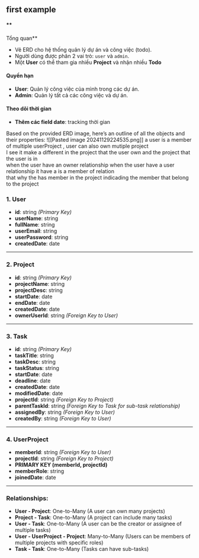 

## first example 
#### **  
Tổng quan**

- Vẽ ERD cho hệ thống quản lý dự án và công việc (todo).
- Người dùng được phân 2 vai trò: `user` và `admin`.
- Một **User** có thể tham gia nhiều **Project** và nhận nhiều **Todo**
#### **Quyền hạn**
- **User**: Quản lý công việc của mình trong các dự án.
- **Admin**: Quản lý tất cả các công việc và dự án.
#### **Theo dõi thời gian**

- **Thêm các field date**: tracking thời gian

Based on the provided ERD image, here’s an outline of all the objects and their properties:
![[Pasted image 20241129224535.png]]
a user is a member of multiple userProject  , user can also own mutiple project  
I see it  make a different in the project that the user own and the project that the user is in  
when  the user have an owner relationship 
when the user have a user relationship it have a is a member of relation   
that why the has member in the project indicading the member that belong to the project 



### **1. User**

- **id**: string _(Primary Key)_
- **userName**: string
- **fullName**: string
- **userEmail**: string
- **userPassword**: string
- **createdDate**: date

---

### **2. Project**

- **id**: string _(Primary Key)_
- **projectName**: string
- **projectDesc**: string
- **startDate**: date
- **endDate**: date
- **createdDate**: date
- **ownerUserId**: string _(Foreign Key to User)_

---

### **3. Task**

- **id**: string _(Primary Key)_
- **taskTitle**: string
- **taskDesc**: string
- **taskStatus**: string
- **startDate**: date
- **deadline**: date
- **createdDate**: date
- **modifiedDate**: date
- **projectId**: string _(Foreign Key to Project)_
- **parentTaskId**: string _(Foreign Key to Task for sub-task relationship)_
- **assignedBy**: string _(Foreign Key to User)_
- **createdBy**: string _(Foreign Key to User)_

---

### **4. UserProject**

- **memberId**: string _(Foreign Key to User)_
- **projectId**: string _(Foreign Key to Project)_
- **PRIMARY KEY (memberId, projectId)**
- **memberRole**: string
- **joinedDate**: date

---

### **Relationships:**

- **User - Project**: One-to-Many (A user can own many projects)
- **Project - Task**: One-to-Many (A project can include many tasks)
- **User - Task**: One-to-Many (A user can be the creator or assignee of multiple tasks)
- **User - UserProject - Project**: Many-to-Many (Users can be members of multiple projects with specific roles)
- **Task - Task**: One-to-Many (Tasks can have sub-tasks)





